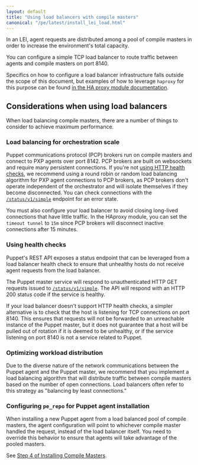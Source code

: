 ```yaml
---
layout: default
title: "Using load balancers with compile masters"
canonical: "/pe/latest/install_lei_load.html"
---
```


In an LEI, agent requests are distributed among a pool of compile masters in order to increase the environment's total capacity.

You can configure a simple TCP load balancer to route traffic between agents and compile masters on port 8140.

Specifics on how to configure a load balancer infrastructure falls outside the scope of this document, but examples of how to leverage `haproxy` for this purpose can be found [in the HA proxy module documentation](https://forge.puppetlabs.com/puppetlabs/haproxy).

## Considerations when using load balancers

When load balancing compile masters, there are a number of things to consider to achieve maximum performance.  

### Load balancing for orchestration scale

Puppet communications protocol (PCP) brokers run on compile masters and connect to PXP agents over port 8142.  PCP brokers are built on websockets and require many persistent connections. If you're not [using HTTP health checks](#using-health-checks), we recommend using a round robin or random load balancing algorithm for PXP agent connections to PCP brokers, as PCP brokers don't operate independent of the orchestrator and will isolate themselves if they become disconnected. You can check connections with the [`/status/v1/simple`](./status_api.html#get-statusv1simple) endpoint for an error state. 

You must also configure your load balancer to avoid closing long-lived connections that have little traffic. In the HAproxy module, you can set the `timeout tunnel` to `15m` since PCP brokers will disconnect inactive connections after 15 minutes.

### Using health checks

Puppet's REST API exposes a status endpoint that can be leveraged from a load balancer health check to ensure that unhealthy hosts do not receive agent requests from the load balancer.

The Puppet master service will respond to unauthenticated HTTP GET requests issued to [`/status/v1/simple`](./status_api.html#get-statusv1simple). The API will respond with an HTTP 200 status code if the service is healthy.

If your load balancer doesn't support HTTP health checks, a simpler alternative is to check that the host is listening for TCP connections on port 8140. This ensures that requests will not be forwarded to an unreachable instance of the Puppet master, but it does not guarantee that a host will be pulled out of rotation if it is deemed to be unhealthy, or if the service listening on port 8140 is not a service related to Puppet.

### Optimizing workload distribution

Due to the diverse nature of the network communications between the Puppet agent and the Puppet master, we recommend that you implement a load balancing algorithm that will distribute traffic between compile masters based on the number of open connections. Load balancers often refer to this strategy as "balancing by least connections."

### Configuring `pe_repo` for Puppet agent installation

When installing a new Puppet agent from a load balanced pool of compile masters, the agent configuration will point to whichever compile master handled the request, instead of the load balancer itself. You need to override this behavior to ensure that agents will take advantage of the pooled masters.

See [Step 4 of Installing Compile Masters](./install_multimaster.html#step-4-configure-pe-repo-for-puppet-agent-installation).
